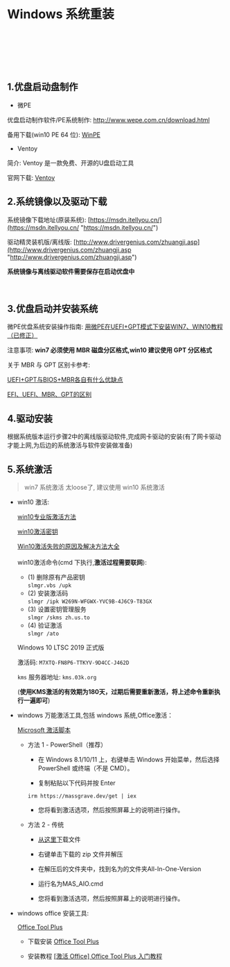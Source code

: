 # Windows 系统重装    


​    
​    
​    
​    
​    
## 1.优盘启动盘制作  

  - 微PE

  优盘启动制作软件/PE系统制作: http://www.wepe.com.cn/download.html  

  备用下载(win10 PE 64 位): [WinPE](https://mirrors.sdu.edu.cn/software/Windows/WePE/WePE_64_V2.3.exe) 

  - Ventoy  

  简介: Ventoy 是一款免费、开源的U盘启动工具  

  官网下载: [Ventoy](https://www.ventoy.net/cn/download.html "https://www.ventoy.net/cn/download.html")  




 

## 2.系统镜像以及驱动下载

  系统镜像下载地址(原装系统): [https://msdn.itellyou.cn/](https://msdn.itellyou.cn/ "https://msdn.itellyou.cn/")  

  驱动精灵装机版/离线版: [http://www.drivergenius.com/zhuangji.asp](http://www.drivergenius.com/zhuangji.asp "http://www.drivergenius.com/zhuangji.asp")  

  **系统镜像与离线驱动软件需要保存在启动优盘中**  

​    

## 3.优盘启动并安装系统  

  微PE优盘系统安装操作指南: [用微PE在UEFI+GPT模式下安装WIN7、WIN10教程（已修正）](https://tieba.baidu.com/p/4445983090 "https://tieba.baidu.com/p/4445983090")  
      
  注意事项: **win7 必须使用 MBR 磁盘分区格式,win10 建议使用 GPT 分区格式**  

  关于 MBR 与 GPT 区别卡参考:  

  [UEFI+GPT与BIOS+MBR各自有什么优缺点](https://www.zhihu.com/question/28471913 "https://www.zhihu.com/question/28471913")  

  [EFI、UEFI、MBR、GPT的区别](https://blog.csdn.net/mao0514/article/details/51162915 "https://blog.csdn.net/mao0514/article/details/51162915")  
    

## 4.驱动安装

  根据系统版本运行步骤2中的离线版驱动软件,完成网卡驱动的安装(有了网卡驱动才能上网,为后边的系统激活与软件安装做准备)    



## 5.系统激活

> win7 系统激活 太loose了, 建议使用 win10 系统激活  

 

- win10 激活:

  [win10专业版激活方法](https://blog.csdn.net/AinUser/article/details/79247841 "https://blog.csdn.net/AinUser/article/details/79247841")  
  
  [win10激活密钥](https://blog.csdn.net/timo1160139211/article/details/79308755 "https://blog.csdn.net/timo1160139211/article/details/79308755")  

  [Win10激活失败的原因及解决方法大全](http://www.w10zj.com/Win10xy/Win10xf_1381.html "http://www.w10zj.com/Win10xy/Win10xf_1381.html")  
  ​    
  win10激活命令(cmd 下执行,**激活过程需要联网**):  

  - (1) 删除原有产品密钥  
    `slmgr.vbs /upk`  
  - (2) 安装激活码  
    `slmgr /ipk W269N-WFGWX-YVC9B-4J6C9-T83GX`  
  - (3) 设置密钥管理服务  
    `slmgr /skms zh.us.to`  
  - (4) 验证激活  
    `slmgr /ato`  

  Windows 10 LTSC 2019 正式版  

  激活码: `M7XTQ-FN8P6-TTKYV-9D4CC-J462D`  

  `kms` 服务器地址:  `kms.03k.org`  ​  

  (**使用KMS激活的有效期为180天，过期后需要重新激活，将上述命令重新执行一遍即可**)  

- windows 万能激活工具,包括 windows 系统,Office激活：

    [Microsoft 激活脚本](https://github.com/massgravel/Microsoft-Activation-Scripts)

  - 方法 1 - PowerShell（推荐）

    - 在 Windows 8.1/10/11 上，右键单击 Windows 开始菜单，然后选择 PowerShell 或终端（不是 CMD）。

    - 复制粘贴以下代码并按 Enter

    `irm https://massgrave.dev/get | iex`

    - 您将看到激活选项，然后按照屏幕上的说明进行操作。

  - 方法 2 - 传统
    - [从这里下](https://codeload.github.com/massgravel/Microsoft-Activation-Scripts/zip/refs/heads/master)载文件

    - 右键单击下载的 zip 文件并解压

    - 在解压后的文件夹中，找到名为的文件夹All-In-One-Version

    - 运行名为MAS_AIO.cmd

    - 您将看到激活选项，然后按照屏幕上的说明进行操作。

- windows office 安装工具:

  [Office Tool Plus](https://otp.landian.vip/zh-cn/)

  - 下载安装
    [Office Tool Plus](https://objects.githubusercontent.com/github-production-release-asset-2e65be/156369540/bff9aa2e-1540-42f9-8e23-c3f0a3958b20?X-Amz-Algorithm=AWS4-HMAC-SHA256&X-Amz-Credential=AKIAIWNJYAX4CSVEH53A%2F20231117%2Fus-east-1%2Fs3%2Faws4_request&X-Amz-Date=20231117T043810Z&X-Amz-Expires=300&X-Amz-Signature=8327e3d31ef481939103d16cc746669689a159b76abf3ab6e4c7f24035dda3f0&X-Amz-SignedHeaders=host&actor_id=56664327&key_id=0&repo_id=156369540&response-content-disposition=attachment%3B%20filename%3DOffice_Tool_with_runtime_v10.4.2.4_x86.zip&response-content-type=application%2Foctet-stream)
    
  - 安装教程
    [[激活 Office] Office Tool Plus 入门教程](https://www.coolhub.top/archives/14) 
  




